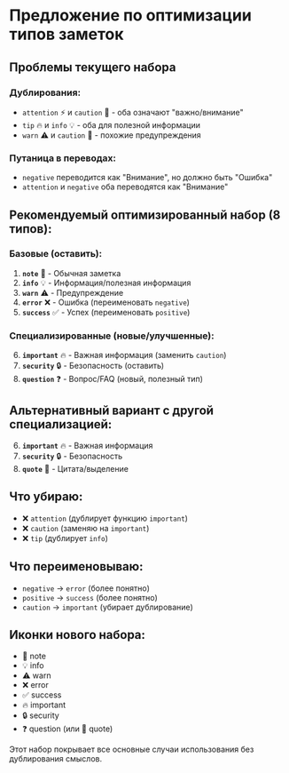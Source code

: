# Предложение по оптимизации типов заметок

## Проблемы текущего набора

### Дублирования:
- `attention` ⚡ и `caution` 🚨 - оба означают "важно/внимание"
- `tip` 🔥 и `info` 💡 - оба для полезной информации  
- `warn` ⚠️ и `caution` 🚨 - похожие предупреждения

### Путаница в переводах:
- `negative` переводится как "Внимание", но должно быть "Ошибка"
- `attention` и `negative` оба переводятся как "Внимание"

## Рекомендуемый оптимизированный набор (8 типов):

### Базовые (оставить):
1. **`note`** 📝 - Обычная заметка
2. **`info`** 💡 - Информация/полезная информация  
3. **`warn`** ⚠️ - Предупреждение
4. **`error`** ❌ - Ошибка (переименовать `negative`)
5. **`success`** ✅ - Успех (переименовать `positive`)

### Специализированные (новые/улучшенные):
6. **`important`** 🔥 - Важная информация (заменить `caution`)
7. **`security`** 🔒 - Безопасность (оставить)
8. **`question`** ❓ - Вопрос/FAQ (новый, полезный тип)

## Альтернативный вариант с другой специализацией:

6. **`important`** 🔥 - Важная информация 
7. **`security`** 🔒 - Безопасность
8. **`quote`** 💬 - Цитата/выделение

## Что убираю:
- ❌ `attention` (дублирует функцию `important`)
- ❌ `caution` (заменяю на `important`)  
- ❌ `tip` (дублирует `info`)

## Что переименовываю:
- `negative` → `error` (более понятно)
- `positive` → `success` (более понятно)
- `caution` → `important` (убирает дублирование)

## Иконки нового набора:
- 📝 note
- 💡 info  
- ⚠️ warn
- ❌ error
- ✅ success
- 🔥 important
- 🔒 security
- ❓ question (или 💬 quote)

Этот набор покрывает все основные случаи использования без дублирования смыслов.
